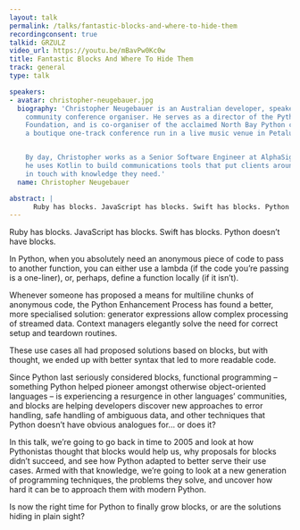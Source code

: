 ```yaml
---
layout: talk
permalink: /talks/fantastic-blocks-and-where-to-hide-them
recordingconsent: true
talkid: GRZULZ
video_url: https://youtu.be/mBavPw0Kc0w
title: Fantastic Blocks And Where To Hide Them
track: general
type: talk

speakers:
- avatar: christopher-neugebauer.jpg
  biography: 'Christopher Neugebauer is an Australian developer, speaker, and serial
    community conference organiser. He serves as a director of the Python Software
    Foundation, and is co-organiser of the acclaimed North Bay Python conference,
    a boutique one-track conference run in a live music venue in Petaluma, California.


    By day, Christopher works as a Senior Software Engineer at AlphaSights, where
    he uses Kotlin to build communications tools that put clients around the world
    in touch with knowledge they need.'
  name: Christopher Neugebauer

abstract: | 
      Ruby has blocks. JavaScript has blocks. Swift has blocks. Python doesn’t have blocks.In this talk, we'll look at _why_ Python doesn't have blocks, and recent programming techniques that have developed in languages that _do_ have blocks. Then we'll look at what we – or Python – can do about it!
---
```


Ruby has blocks. JavaScript has blocks. Swift has blocks. Python doesn’t have blocks.

In Python, when you absolutely need an anonymous piece of code to pass to another function, you can either use a lambda (if the code you’re passing is a one-liner), or, perhaps, define a function locally (if it isn’t).

Whenever someone has proposed a means for multiline chunks of anonymous code, the Python Enhancement Process has found a better, more specialised solution: generator expressions allow complex processing of streamed data. Context managers elegantly solve the need for correct setup and teardown routines.

These use cases all had proposed solutions based on blocks, but with thought, we ended up with better syntax that led to more readable code.

Since Python last seriously considered blocks, functional programming – something Python helped pioneer amongst otherwise object-oriented languages – is experiencing a resurgence in other languages’ communities, and blocks are helping developers discover new approaches to error handling, safe handling of ambiguous data, and other techniques that Python doesn’t have obvious analogues for… or does it?

In this talk, we’re going to go back in time to 2005 and look at how Pythonistas thought that blocks would help us, why proposals for blocks didn’t succeed, and see how Python adapted to better serve their use cases. Armed with that knowledge, we’re going to look at a new generation of programming techniques, the problems they solve, and uncover how hard it can be to approach them with modern Python.

Is now the right time for Python to finally grow blocks, or are the solutions hiding in plain sight?
